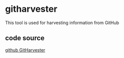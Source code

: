 # githarvester

This tool is used for harvesting information from GitHub

## code source

[github GitHarvester][1]

[1]: https://github.com/metac0rtex/GitHarvester
